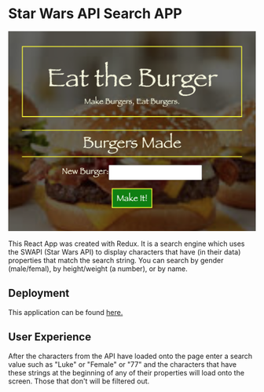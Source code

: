 # Star Wars API Search APP


![alt text][logo]

[logo]: https://github.com/mattkrebs2000/reactburger/blob/master/burger.png

This React App was created with Redux. It is a search engine which uses the SWAPI (Star Wars API) to display characters that have (in their data) properties that match the search string. You can search by gender (male/femal), by height/weight (a number), or by name.   

## Deployment 

This application can be found [here.](https://starwarssearch-d4d4b.web.app/)

## User Experience

After the characters from the API have loaded onto the page enter a search value such as "Luke" or "Female" or "77" and the characters that have these strings at the beginning of any of their properties will load onto the screen. Those that don't will be filtered out. 

